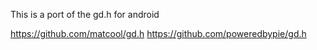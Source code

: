 This is a port of the gd.h for android

https://github.com/matcool/gd.h
https://github.com/poweredbypie/gd.h
